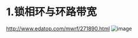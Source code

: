 # 1.锁相环与环路带宽
http://www.edatop.com/mwrf/271890.html
![image](https://github.com/yuchengstudio/cortex-M/blob/master/cortex-M4/SAME54/28.%20OSCCTRL%20%E2%80%93%20Oscillators%20Controller/reference/PLL_001.png)

